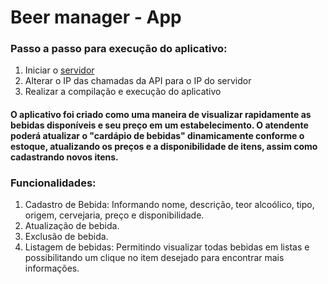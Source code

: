 # Beer manager - App

### Passo a passo para execução do aplicativo:

1. Iniciar o [servidor](https://github.com/rodrigodasilv/beer-manager-mobile-server)
2. Alterar o IP das chamadas da API para o IP do servidor
3. Realizar a compilação e execução do aplicativo

#### O aplicativo foi criado como uma maneira de visualizar rapidamente as bebidas disponíveis e seu preço em um estabelecimento. O atendente poderá atualizar o "cardápio de bebidas" dinamicamente conforme o estoque, atualizando os preços e a disponibilidade de itens, assim como cadastrando novos itens.

### Funcionalidades:
1. Cadastro de Bebida: Informando nome, descrição, teor alcoólico, tipo, origem, cervejaria, preço e disponibilidade.
2. Atualização de bebida.
3. Exclusão de bebida.
4. Listagem de bebidas: Permitindo visualizar todas bebidas em listas e possibilitando um clique no item desejado para encontrar mais informações.
